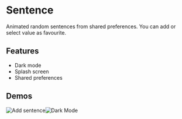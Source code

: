 # Sentence

Animated random sentences from shared preferences. You can add  or select value as favourite.

## Features
- Dark mode
- Splash screen
- Shared preferences

## Demos

![Add sentence]![Dark Mode]




[Add sentence]: https://github.com/knappu/sentence/blob/master/assets/images/add-sentence.gif
[Dark mode]: https://github.com/knappu/sentence/blob/master/assets/images/dark-mode.gif
